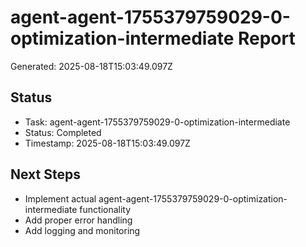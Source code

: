 # agent-agent-1755379759029-0-optimization-intermediate Report

Generated: 2025-08-18T15:03:49.097Z

## Status
- Task: agent-agent-1755379759029-0-optimization-intermediate
- Status: Completed
- Timestamp: 2025-08-18T15:03:49.097Z

## Next Steps
- Implement actual agent-agent-1755379759029-0-optimization-intermediate functionality
- Add proper error handling
- Add logging and monitoring
